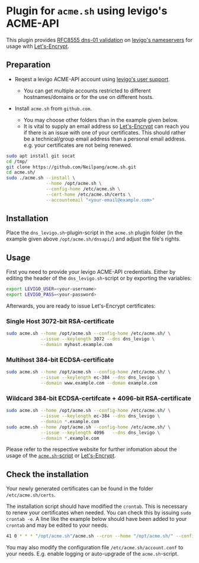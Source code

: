 # Plugin for `acme.sh` using levigo's ACME-API

This plugin provides [RFC8555 dns-01 validation](https://tools.ietf.org/html/rfc8555#section-8.4) on [levigo's nameservers](https://hosting.levigo.de/) for usage with [Let's-Encrypt](https://letsencrypt.org/).


## Preparation

* Reqest a levigo ACME-API account using [levigo's user support](https://levigo.de/support/).
  * You can get multiple accounts restricted to different hostnames/domains or for the use on different hosts.

* Install `acme.sh` from `github.com`.
  * You may choose other folders than in the example given below.
  * It is vital to supply an email address so [Let's-Encrypt](https://letsencrypt.org/) can reach you if there is an issue with one of your certificates. This should rather be a technical/group email address than a personal email address.
e.g. your certificates are not being renewed.
```bash
sudo apt install git socat
cd /tmp/
git clone https://github.com/Neilpang/acme.sh.git
cd acme.sh/
sudo ./acme.sh --install \
               --home /opt/acme.sh \
               --config-home /etc/acme.sh \
               --cert-home /etc/acme.sh/certs \
               --accountemail "<your-email@example.com>"
```


## Installation

Place the `dns_levigo.sh`-plugin-script in the `acme.sh` plugin folder (in the example given above `/opt/acme.sh/dnsapi/`) and adjust the file's rights.


## Usage

First you need to provide your levigo ACME-API credentials. Either by editing the header of the `dns_levigo.sh`-script or by exporting the variables:
```bash
export LEVIGO_USER=<your-username>
export LEVIGO_PASS=<your-password>
```

Afterwards, you are ready to issue Let's-Encrypt certificates:


### Single Host 3072-bit RSA-certificate
```bash
sudo acme.sh --home /opt/acme.sh --config-home /etc/acme.sh/ \
             --issue --keylength 3072 --dns dns_levigo \
             --domain myhost.example.com
```


### Multihost 384-bit ECDSA-certificate
```bash
sudo acme.sh --home /opt/acme.sh --config-home /etc/acme.sh/ \
             --issue --keylength ec-384 --dns dns_levigo \
             --domain www.example.com --doman example.com
```


### Wildcard 384-bit ECDSA-certifcate + 4096-bit RSA-certificate
```bash
sudo acme.sh --home /opt/acme.sh --config-home /etc/acme.sh/ \
             --issue --keylength ec-384 --dns dns_levigo \
             --domain *.example.com
sudo acme.sh --home /opt/acme.sh --config-home /etc/acme.sh/ \
             --issue --keylength 4096   --dns dns_levigo \
             --domain *.example.com
```

Please refer to the respective website for further infomation about the usage of the [`acme.sh`-script](https://acme.sh/) or [Let's-Encrypt](https://letsencrypt.org/).


## Check the installation

Your newly generated certificates can be found in the folder `/etc/acme.sh/certs`.

The installation script should have modified the `crontab`. This is necessary to renew your certificates when needed.
You can check this by issuing `sudo crontab -e`.
A line like the example below should have been added to your `crontab` and may be edited to your needs.
```bash
41 0 * * * "/opt/acme.sh"/acme.sh --cron --home "/opt/acme.sh/" --config-home "/etc/acme.sh/" > /dev/null
```

You may also modify the configuration file `/etc/acme.sh/account.conf` to your needs. E.g. enable logging or auto-upgrade of the `acme.sh`-script.
